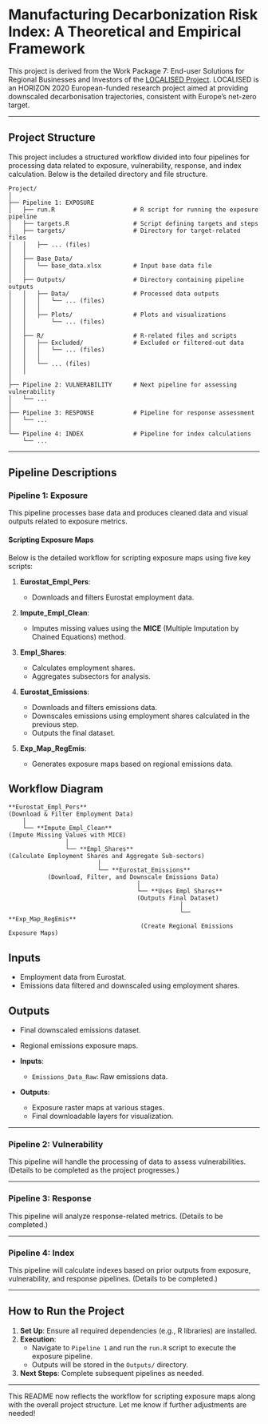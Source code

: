 
# **Manufacturing Decarbonization Risk Index: A Theoretical and Empirical Framework**

This project is derived from the Work Package 7: End-user Solutions for Regional Businesses and Investors of the [LOCALISED Project](https://www.localised-project.eu/). LOCALISED is an HORIZON 2020 European-funded research project aimed at providing downscaled decarbonisation trajectories, consistent with Europe’s net-zero target.

---

## **Project Structure**

This project includes a structured workflow divided into four pipelines for processing data related to exposure, vulnerability, response, and index calculation. Below is the detailed directory and file structure.

```
Project/
│
├── Pipeline 1: EXPOSURE
│   ├── run.R                      # R script for running the exposure pipeline
│   ├── targets.R                  # Script defining targets and steps
│   ├── targets/                   # Directory for target-related files
│   │   ├── ... (files)            
│   │
│   ├── Base_Data/                 
│   │   └── base_data.xlsx         # Input base data file
│   │
│   ├── Outputs/                   # Directory containing pipeline outputs
│   │   ├── Data/                  # Processed data outputs
│   │   │   └── ... (files)        
│   │   │
│   │   ├── Plots/                 # Plots and visualizations
│   │       └── ... (files)        
│   │
│   ├── R/                         # R-related files and scripts
│   │   ├── Excluded/              # Excluded or filtered-out data
│   │   │   └── ... (files)
│   │   │
│   │   └── ... (files)      
│   │
│
├── Pipeline 2: VULNERABILITY      # Next pipeline for assessing vulnerability
│   └── ... 
│
├── Pipeline 3: RESPONSE           # Pipeline for response assessment
│   └── ... 
│
└── Pipeline 4: INDEX              # Pipeline for index calculations
    └── ... 
```

---

## **Pipeline Descriptions**

### **Pipeline 1: Exposure**
This pipeline processes base data and produces cleaned data and visual outputs related to exposure metrics.

#### **Scripting Exposure Maps**

Below is the detailed workflow for scripting exposure maps using five key scripts:

1. **Eurostat_Empl_Pers**:  
   - Downloads and filters Eurostat employment data.

2. **Impute_Empl_Clean**:  
   - Imputes missing values using the **MICE** (Multiple Imputation by Chained Equations) method.

3. **Empl_Shares**:  
   - Calculates employment shares.  
   - Aggregates subsectors for analysis.

4. **Eurostat_Emissions**:  
   - Downloads and filters emissions data.  
   - Downscales emissions using employment shares calculated in the previous step.  
   - Outputs the final dataset.

5. **Exp_Map_RegEmis**:  
   - Generates exposure maps based on regional emissions data.

## **Workflow Diagram**
```
**Eurostat_Empl_Pers** 
(Download & Filter Employment Data)
    │
    └── **Impute_Empl_Clean** 
(Impute Missing Values with MICE)
                │
                └── **Empl_Shares** 
(Calculate Employment Shares and Aggregate Sub-sectors)
                         │
                         └── **Eurostat_Emissions**
           (Download, Filter, and Downscale Emissions Data)
                                    │
                                    └── **Uses Empl Shares**
                                    (Outputs Final Dataset)
                                                │
                                                └── **Exp_Map_RegEmis** 
                                     (Create Regional Emissions Exposure Maps)
```

## **Inputs**
- Employment data from Eurostat.
- Emissions data filtered and downscaled using employment shares.

## **Outputs**
- Final downscaled emissions dataset.
- Regional emissions exposure maps.


- **Inputs**:
  - `Emissions_Data_Raw`: Raw emissions data.
- **Outputs**:
  - Exposure raster maps at various stages.
  - Final downloadable layers for visualization.

---

### **Pipeline 2: Vulnerability**
This pipeline will handle the processing of data to assess vulnerabilities. (Details to be completed as the project progresses.)

---

### **Pipeline 3: Response**
This pipeline will analyze response-related metrics. (Details to be completed.)

---

### **Pipeline 4: Index**
This pipeline will calculate indexes based on prior outputs from exposure, vulnerability, and response pipelines. (Details to be completed.)

---

## **How to Run the Project**

1. **Set Up**: Ensure all required dependencies (e.g., R libraries) are installed.
2. **Execution**:
   - Navigate to `Pipeline 1` and run the `run.R` script to execute the exposure pipeline.
   - Outputs will be stored in the `Outputs/` directory.
3. **Next Steps**: Complete subsequent pipelines as needed.

---

This README now reflects the workflow for scripting exposure maps along with the overall project structure. Let me know if further adjustments are needed!
